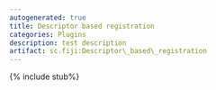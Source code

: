 ```yaml
---
autogenerated: true
title: Descriptor based registration
categories: Plugins
description: test description
artifact: sc.fiji:Descriptor\_based\_registration
---
```


{% include stub%}



